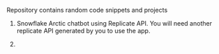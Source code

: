 Repository contains random code snippets and projects

1) Snowflake Arctic chatbot using Replicate API. You will need another replicate API generated by you to use the app.

2) 
